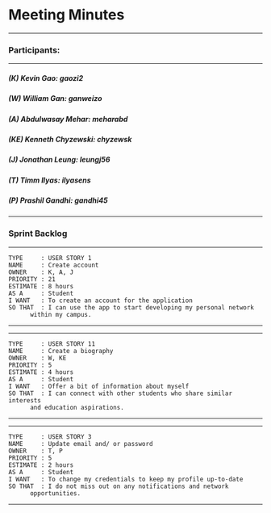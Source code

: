 # Meeting Minutes
---

### Participants:
***
##### (K) Kevin Gao: gaozi2
##### (W) William Gan: ganweizo
##### (A) Abdulwasay Mehar: meharabd
##### (KE) Kenneth Chyzewski: chyzewsk
##### (J) Jonathan Leung: leungj56
##### (T) Timm Ilyas: ilyasens
##### (P) Prashil Gandhi: gandhi45
***

### Sprint Backlog

--------------------------------------------------------------------------
```
TYPE     : USER STORY 1
NAME     : Create account
OWNER    : K, A, J
PRIORITY : 21
ESTIMATE : 8 hours
AS A     : Student
I WANT   : To create an account for the application 
SO THAT  : I can use the app to start developing my personal network 
      within my campus.
 ```
--------------------------------------------------------------------------
--------------------------------------------------------------------------
```
TYPE     : USER STORY 11
NAME     : Create a biography
OWNER    : W, KE
PRIORITY : 5
ESTIMATE : 4 hours
AS A     : Student
I WANT   : Offer a bit of information about myself
SO THAT  : I can connect with other students who share similar interests 
      and education aspirations.
```
--------------------------------------------------------------------------
--------------------------------------------------------------------------
```
TYPE     : USER STORY 3
NAME     : Update email and/ or password
OWNER    : T, P
PRIORITY : 5
ESTIMATE : 2 hours
AS A     : Student
I WANT   : To change my credentials to keep my profile up-to-date
SO THAT  : I do not miss out on any notifications and network 
      opportunities.
```
--------------------------------------------------------------------------
